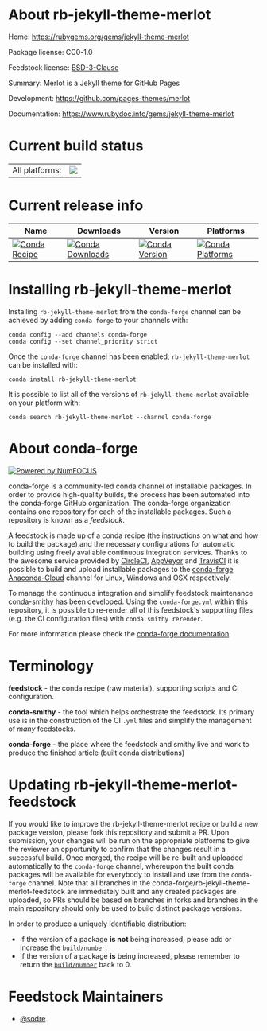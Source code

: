 About rb-jekyll-theme-merlot
============================

Home: https://rubygems.org/gems/jekyll-theme-merlot

Package license: CC0-1.0

Feedstock license: [BSD-3-Clause](https://github.com/conda-forge/rb-jekyll-theme-merlot-feedstock/blob/master/LICENSE.txt)

Summary: Merlot is a Jekyll theme for GitHub Pages

Development: https://github.com/pages-themes/merlot

Documentation: https://www.rubydoc.info/gems/jekyll-theme-merlot

Current build status
====================


<table><tr><td>All platforms:</td>
    <td>
      <a href="https://dev.azure.com/conda-forge/feedstock-builds/_build/latest?definitionId=7720&branchName=master">
        <img src="https://dev.azure.com/conda-forge/feedstock-builds/_apis/build/status/rb-jekyll-theme-merlot-feedstock?branchName=master">
      </a>
    </td>
  </tr>
</table>

Current release info
====================

| Name | Downloads | Version | Platforms |
| --- | --- | --- | --- |
| [![Conda Recipe](https://img.shields.io/badge/recipe-rb--jekyll--theme--merlot-green.svg)](https://anaconda.org/conda-forge/rb-jekyll-theme-merlot) | [![Conda Downloads](https://img.shields.io/conda/dn/conda-forge/rb-jekyll-theme-merlot.svg)](https://anaconda.org/conda-forge/rb-jekyll-theme-merlot) | [![Conda Version](https://img.shields.io/conda/vn/conda-forge/rb-jekyll-theme-merlot.svg)](https://anaconda.org/conda-forge/rb-jekyll-theme-merlot) | [![Conda Platforms](https://img.shields.io/conda/pn/conda-forge/rb-jekyll-theme-merlot.svg)](https://anaconda.org/conda-forge/rb-jekyll-theme-merlot) |

Installing rb-jekyll-theme-merlot
=================================

Installing `rb-jekyll-theme-merlot` from the `conda-forge` channel can be achieved by adding `conda-forge` to your channels with:

```
conda config --add channels conda-forge
conda config --set channel_priority strict
```

Once the `conda-forge` channel has been enabled, `rb-jekyll-theme-merlot` can be installed with:

```
conda install rb-jekyll-theme-merlot
```

It is possible to list all of the versions of `rb-jekyll-theme-merlot` available on your platform with:

```
conda search rb-jekyll-theme-merlot --channel conda-forge
```


About conda-forge
=================

[![Powered by NumFOCUS](https://img.shields.io/badge/powered%20by-NumFOCUS-orange.svg?style=flat&colorA=E1523D&colorB=007D8A)](http://numfocus.org)

conda-forge is a community-led conda channel of installable packages.
In order to provide high-quality builds, the process has been automated into the
conda-forge GitHub organization. The conda-forge organization contains one repository
for each of the installable packages. Such a repository is known as a *feedstock*.

A feedstock is made up of a conda recipe (the instructions on what and how to build
the package) and the necessary configurations for automatic building using freely
available continuous integration services. Thanks to the awesome service provided by
[CircleCI](https://circleci.com/), [AppVeyor](https://www.appveyor.com/)
and [TravisCI](https://travis-ci.com/) it is possible to build and upload installable
packages to the [conda-forge](https://anaconda.org/conda-forge)
[Anaconda-Cloud](https://anaconda.org/) channel for Linux, Windows and OSX respectively.

To manage the continuous integration and simplify feedstock maintenance
[conda-smithy](https://github.com/conda-forge/conda-smithy) has been developed.
Using the ``conda-forge.yml`` within this repository, it is possible to re-render all of
this feedstock's supporting files (e.g. the CI configuration files) with ``conda smithy rerender``.

For more information please check the [conda-forge documentation](https://conda-forge.org/docs/).

Terminology
===========

**feedstock** - the conda recipe (raw material), supporting scripts and CI configuration.

**conda-smithy** - the tool which helps orchestrate the feedstock.
                   Its primary use is in the construction of the CI ``.yml`` files
                   and simplify the management of *many* feedstocks.

**conda-forge** - the place where the feedstock and smithy live and work to
                  produce the finished article (built conda distributions)


Updating rb-jekyll-theme-merlot-feedstock
=========================================

If you would like to improve the rb-jekyll-theme-merlot recipe or build a new
package version, please fork this repository and submit a PR. Upon submission,
your changes will be run on the appropriate platforms to give the reviewer an
opportunity to confirm that the changes result in a successful build. Once
merged, the recipe will be re-built and uploaded automatically to the
`conda-forge` channel, whereupon the built conda packages will be available for
everybody to install and use from the `conda-forge` channel.
Note that all branches in the conda-forge/rb-jekyll-theme-merlot-feedstock are
immediately built and any created packages are uploaded, so PRs should be based
on branches in forks and branches in the main repository should only be used to
build distinct package versions.

In order to produce a uniquely identifiable distribution:
 * If the version of a package **is not** being increased, please add or increase
   the [``build/number``](https://docs.conda.io/projects/conda-build/en/latest/resources/define-metadata.html#build-number-and-string).
 * If the version of a package **is** being increased, please remember to return
   the [``build/number``](https://docs.conda.io/projects/conda-build/en/latest/resources/define-metadata.html#build-number-and-string)
   back to 0.

Feedstock Maintainers
=====================

* [@sodre](https://github.com/sodre/)


